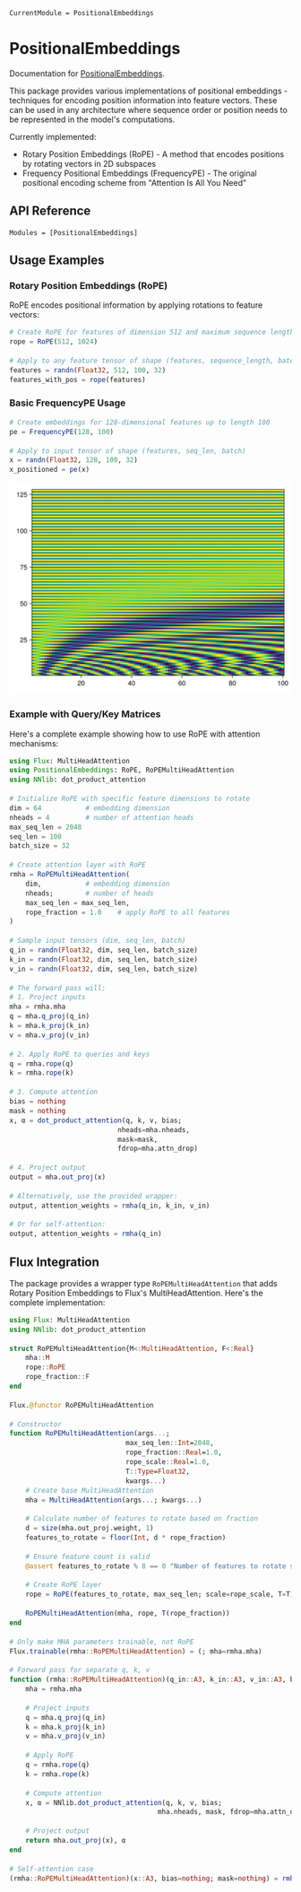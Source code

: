 ```@meta
CurrentModule = PositionalEmbeddings
```

# PositionalEmbeddings

Documentation for [PositionalEmbeddings](https://github.com/mashu/PositionalEmbeddings.jl).

This package provides various implementations of positional embeddings - techniques for encoding position information into feature vectors. These can be used in any architecture where sequence order or position needs to be represented in the model's computations.

Currently implemented:
- Rotary Position Embeddings (RoPE) - A method that encodes positions by rotating vectors in 2D subspaces
- Frequency Positional Embeddings (FrequencyPE) - The original positional encoding scheme from "Attention Is All You Need"

## API Reference

```@autodocs
Modules = [PositionalEmbeddings]
```

## Usage Examples

### Rotary Position Embeddings (RoPE)

RoPE encodes positional information by applying rotations to feature vectors:

```julia
# Create RoPE for features of dimension 512 and maximum sequence length of 1024
rope = RoPE(512, 1024)

# Apply to any feature tensor of shape (features, sequence_length, batch)
features = randn(Float32, 512, 100, 32)
features_with_pos = rope(features)
```

### Basic FrequencyPE Usage

```julia
# Create embeddings for 128-dimensional features up to length 100
pe = FrequencyPE(128, 100)

# Apply to input tensor of shape (features, seq_len, batch)
x = randn(Float32, 128, 100, 32)
x_positioned = pe(x)
```
![AbsolutePE](assets/AbsolutePE-128-100.svg)

### Example with Query/Key Matrices

Here's a complete example showing how to use RoPE with attention mechanisms:

```julia
using Flux: MultiHeadAttention
using PositionalEmbeddings: RoPE, RoPEMultiHeadAttention
using NNlib: dot_product_attention

# Initialize RoPE with specific feature dimensions to rotate
dim = 64           # embedding dimension
nheads = 4         # number of attention heads
max_seq_len = 2048
seq_len = 100
batch_size = 32

# Create attention layer with RoPE
rmha = RoPEMultiHeadAttention(
    dim,           # embedding dimension
    nheads;        # number of heads
    max_seq_len = max_seq_len,
    rope_fraction = 1.0    # apply RoPE to all features
)

# Sample input tensors (dim, seq_len, batch)
q_in = randn(Float32, dim, seq_len, batch_size)
k_in = randn(Float32, dim, seq_len, batch_size)
v_in = randn(Float32, dim, seq_len, batch_size)

# The forward pass will:
# 1. Project inputs
mha = rmha.mha
q = mha.q_proj(q_in)
k = mha.k_proj(k_in)
v = mha.v_proj(v_in)

# 2. Apply RoPE to queries and keys
q = rmha.rope(q)
k = rmha.rope(k)

# 3. Compute attention
bias = nothing
mask = nothing
x, α = dot_product_attention(q, k, v, bias;
                           nheads=mha.nheads,
                           mask=mask,
                           fdrop=mha.attn_drop)

# 4. Project output
output = mha.out_proj(x)

# Alternatively, use the provided wrapper:
output, attention_weights = rmha(q_in, k_in, v_in)

# Or for self-attention:
output, attention_weights = rmha(q_in)
```

## Flux Integration

The package provides a wrapper type `RoPEMultiHeadAttention` that adds Rotary Position Embeddings to Flux's MultiHeadAttention. Here's the complete implementation:

```julia
using Flux: MultiHeadAttention
using NNlib: dot_product_attention

struct RoPEMultiHeadAttention{M<:MultiHeadAttention, F<:Real}
    mha::M
    rope::RoPE
    rope_fraction::F
end

Flux.@functor RoPEMultiHeadAttention

# Constructor
function RoPEMultiHeadAttention(args...;
                             max_seq_len::Int=2048,
                             rope_fraction::Real=1.0,
                             rope_scale::Real=1.0,
                             T::Type=Float32,
                             kwargs...)
    # Create base MultiHeadAttention
    mha = MultiHeadAttention(args...; kwargs...)

    # Calculate number of features to rotate based on fraction
    d = size(mha.out_proj.weight, 1)
    features_to_rotate = floor(Int, d * rope_fraction)

    # Ensure feature count is valid
    @assert features_to_rotate % 8 == 0 "Number of features to rotate should be multiple of 8 for optimal performance, got $features_to_rotate. Adjust rope_fraction accordingly."

    # Create RoPE layer
    rope = RoPE(features_to_rotate, max_seq_len; scale=rope_scale, T=T)

    RoPEMultiHeadAttention(mha, rope, T(rope_fraction))
end

# Only make MHA parameters trainable, not RoPE
Flux.trainable(rmha::RoPEMultiHeadAttention) = (; mha=rmha.mha)

# Forward pass for separate q, k, v
function (rmha::RoPEMultiHeadAttention)(q_in::A3, k_in::A3, v_in::A3, bias=nothing; mask=nothing)
    mha = rmha.mha

    # Project inputs
    q = mha.q_proj(q_in)
    k = mha.k_proj(k_in)
    v = mha.v_proj(v_in)

    # Apply RoPE
    q = rmha.rope(q)
    k = rmha.rope(k)

    # Compute attention
    x, α = NNlib.dot_product_attention(q, k, v, bias;
                                     mha.nheads, mask, fdrop=mha.attn_drop)

    # Project output
    return mha.out_proj(x), α
end

# Self-attention case
(rmha::RoPEMultiHeadAttention)(x::A3, bias=nothing; mask=nothing) = rmha(x, x, x, bias; mask=mask)
```

```@index
```
